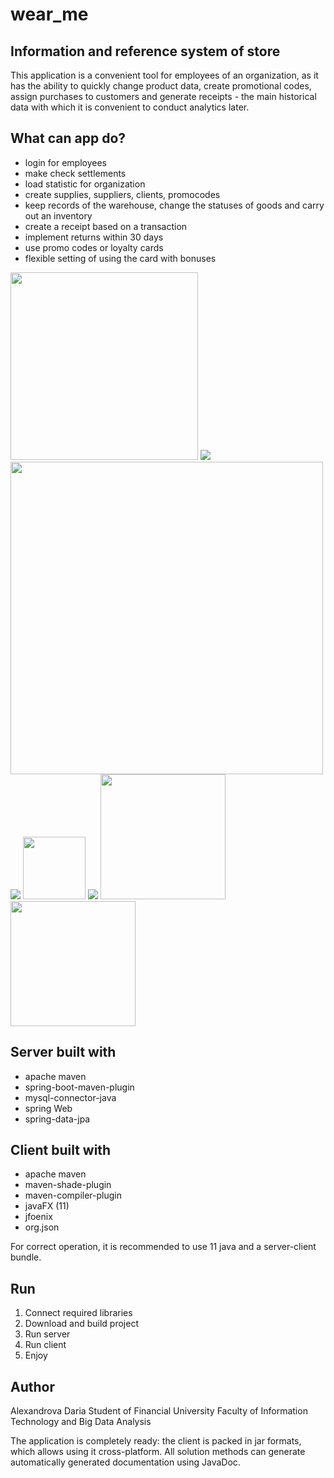 # wear_me

<h2> Information and reference system of store </h2>
 
 This application is a convenient tool for employees of an organization, 
 as it has the ability to quickly change product data, create promotional codes,
 assign purchases to customers and generate receipts - the main historical data with which it is convenient to 
 conduct analytics later. 
 
 <h2> What can app do? </h2>
 
   + login for employees
   + make check settlements
   + load statistic for organization
   + create supplies, suppliers, clients, promocodes
   + keep records of the warehouse, change the statuses of goods and carry out an inventory
   + create a receipt based on a transaction
   + implement returns within 30 days
   + use promo codes or loyalty cards
   + flexible setting of using the card with bonuses
 
  <img src="https://sun9-59.userapi.com/impg/QA6ysB2McZoYEYRNfkVFSRBddSPIsUQ-757-Cg/8wE21zxYmQg.jpg?size=429x307&quality=96&sign=dd9ce8c1c0eee1a430b87fbc1b29fa4e&type=album" width = 300> <img src="https://sun9-10.userapi.com/impg/6PSvCaFzv6CdPDfPzI6iSHVRgMeEwWlwJsr1aw/ylmgqfi911M.jpg?size=466x262&quality=96&sign=f6e7c0799ca76d0983a8a50d313c86e9&type=album"> <img src="https://sun9-53.userapi.com/impg/49WVsD--jw7QIquCncq91283J6mr4hgvkIkl_A/yyjumIRVnEA.jpg?size=530x366&quality=96&sign=c0bdc4901cde046898919c28be595d0f&type=album" width = 500> <img src="https://sun9-52.userapi.com/impg/g9PVGrNHWXc1qWKd7-admuvqj8qCKMCdbfeAZA/2zdPBFv_kuQ.jpg?size=149x233&quality=96&sign=c4209a846ede0cf609991c67cc08acc5&type=album">  <img src="https://sun9-16.userapi.com/impg/OXqIEwsEf-mtw-HNEPtiw_1yzPALZq9tdDKDng/B3_L7ObQT1A.jpg?size=219x348&quality=96&sign=e8753077d8ef5f223a0a5080e1daaead&type=album" width=100> <img src="https://sun9-48.userapi.com/impg/nsmsiNV82rzviSOBDtMWmu-N8jL5QFTQu49wOQ/7pHm5Kbpt7I.jpg?size=179x238&quality=96&sign=8223cb095876bfb83ee59e7212d04e32&type=album"> <img src="https://sun9-68.userapi.com/impg/SggqTL-NeTvK1WV_OKVz8OwrjCQyl4M6EE6Pgg/M95A3jHWX-I.jpg?size=324x578&quality=96&sign=5dd71cfeaeb4bcd30964265c772dc477&type=album" width=200> <img src="https://sun9-48.userapi.com/impg/lZ_eXRG-o_iEb2Sov7Zv33Xxc1MTT3xN2ntwfw/wbDzkEVosWc.jpg?size=365x371&quality=96&sign=ad49e4ff48ada028d653252315943fca&type=album" width=200>
 <h2> Server built with </h2>
 
 + apache maven
 + spring-boot-maven-plugin 
 + mysql-connector-java 
 + spring Web
 + spring-data-jpa
 
  <h2> Client built with </h2>
 
 + apache maven
 + maven-shade-plugin 
 + maven-compiler-plugin 
 + javaFX (11)
 + jfoenix
 + org.json 
 
 For correct operation, it is recommended to use 11 java and a server-client bundle.
 
 <h2> Run </h2>
 
 1. Connect required libraries
 2. Download and build project
 3. Run server
 4. Run client
 5. Enjoy

<h2> Author </h2>

Alexandrova Daria
Student of Financial University
Faculty of Information Technology and Big Data Analysis

The application is completely ready: the client is packed in  jar formats, which allows using it cross-platform. All solution methods can generate automatically generated documentation using JavaDoc.
 
